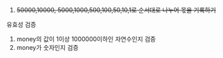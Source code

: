 1. ~~50000,10000, 5000,1000,500,100,50,10,1로 순서대로 나누어 몫을 기록하기~~

유효성 검증

1. money의 값이 1이상 1000000이하인 자연수인지 검증
2. money가 숫자인지 검증

